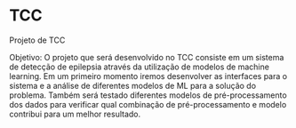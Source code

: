 # TCC
Projeto de TCC


Objetivo: O projeto que será desenvolvido no TCC consiste em um sistema de detecção de epilepsia através da utilização de modelos de machine learning. Em um primeiro momento iremos desenvolver as interfaces para o sistema e a análise de diferentes modelos de ML para a solução do problema. Também será testado diferentes modelos de pré-processamento dos dados para verificar qual combinação de pré-processamento e modelo contribui para um melhor resultado.


